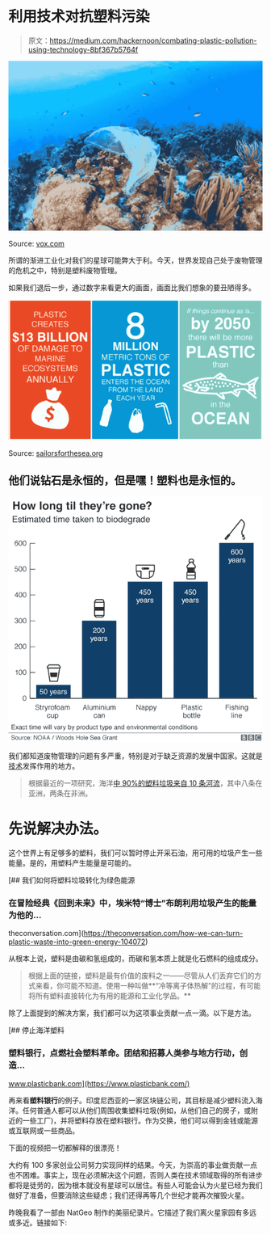 # 利用技术对抗塑料污染

> 原文：<https://medium.com/hackernoon/combating-plastic-pollution-using-technology-8bf367b5764f>

![](img/c0e962f47ecaad1ab8d0116d43872330.png)

Source: [vox.com](https://www.vox.com/science-and-health/2018/7/3/17514172/how-much-plastic-is-in-the-ocean-2018)

所谓的渐进工业化对我们的星球可能弊大于利。今天，世界发现自己处于废物管理的危机之中，特别是塑料废物管理。

如果我们退后一步，通过数字来看更大的画面，画面比我们想象的要丑陋得多。

![](img/bf7606c5dcf4fee965e5b8511786bac4.png)

Source: [sailorsforthesea.org](https://www.sailorsforthesea.org)

## 他们说钻石是永恒的，但是嘿！塑料也是永恒的。

![](img/c64a99890f6ba5dff9e0fd7f2a2f4ee9.png)

我们都知道废物管理的问题有多严重，特别是对于缺乏资源的发展中国家。这就是[技术](https://hackernoon.com/tagged/technology)发挥作用的地方。

> 根据最近的一项研究，海洋[中 90%的塑料垃圾来自 10 条河流](https://www.weforum.org/agenda/2018/06/90-of-plastic-polluting-our-oceans-comes-from-just-10-rivers/)，其中八条在亚洲，两条在非洲。

# 先说解决办法。

这个世界上有足够多的塑料，我们可以暂时停止开采石油，用可用的垃圾产生一些能量。是的，用塑料产生能量是可能的。

[](https://theconversation.com/how-we-can-turn-plastic-waste-into-green-energy-104072) [## 我们如何将塑料垃圾转化为绿色能源

### 在冒险经典《回到未来》中，埃米特“博士”布朗利用垃圾产生的能量为他的…

theconversation.com](https://theconversation.com/how-we-can-turn-plastic-waste-into-green-energy-104072) 

从根本上说，塑料是由碳和氢组成的，而碳和氢本质上就是化石燃料的组成成分。

> 根据上面的链接，塑料是最有价值的废料之一——尽管从人们丢弃它们的方式来看，你可能不知道。使用一种叫做**“冷等离子体热解”的过程，有可能将所有塑料直接转化为有用的能源和工业化学品。**

除了上面提到的解决方案，我们都可以为这项事业贡献一点一滴。以下是方法。

[](https://www.plasticbank.com/) [## 停止海洋塑料

### 塑料银行，点燃社会塑料革命。团结和招募人类参与地方行动，创造…

www.plasticbank.com](https://www.plasticbank.com/) 

再来看**塑料银行**的例子。印度尼西亚的一家区块链公司，其目标是减少塑料流入海洋。任何普通人都可以从他们周围收集塑料垃圾(例如，从他们自己的房子，或附近的一些工厂)，并将塑料存放在塑料银行。作为交换，他们可以得到金钱或能源或互联网或一些商品。

下面的视频把一切都解释的很漂亮！

大约有 100 多家创业公司努力实现同样的结果。今天，为崇高的事业做贡献一点也不困难。事实上，现在必须解决这个问题，否则人类在技术领域取得的所有进步都将是徒劳的，因为根本就没有星球可以居住。有些人可能会认为火星已经为我们做好了准备，但要消除这些疑虑；我们还得再等几个世纪才能再次摧毁火星。

昨晚我看了一部由 NatGeo 制作的美丽纪录片。它描述了我们离火星家园有多远或多近。链接如下:
